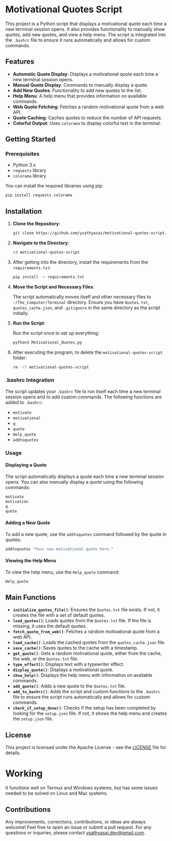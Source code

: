 # Motivational Quotes Script

This project is a Python script that displays a motivational quote each time a new terminal session opens. It also provides functionality to manually show quotes, add new quotes, and view a help menu. The script is integrated into the `.bashrc` file to ensure it runs automatically and allows for custom commands.

## Features

- **Automatic Quote Display**: Displays a motivational quote each time a new terminal session opens.
- **Manual Quote Display**: Commands to manually display a quote.
- **Add New Quotes**: Functionality to add new quotes to the list.
- **Help Menu**: A help menu that provides information on available commands.
- **Web Quote Fetching**: Fetches a random motivational quote from a web API.
- **Quote Caching**: Caches quotes to reduce the number of API requests.
- **Colorful Output**: Uses `colorama` to display colorful text in the terminal.

## Getting Started

### Prerequisites

- Python 3.x
- `requests` library
- `colorama` library

You can install the required libraries using pip:

```sh
pip install requests colorama
```
## Installation

1. **Clone the Repository**:

    ```sh
    git clone https://github.com/ysathyasai/motivational-quotes-script.git
    ```

2. **Navigate to the Directory**:

    ```sh
    cd motivational-quotes-script
    ```

3. After getting into the directory, install the requirements from the `requirements.txt`:

    ```sh
    pip install -r requirements.txt
    ```

4. **Move the Script and Necessary Files**:

    The script automatically moves itself and other necessary files to `~/The_Computer/Terminal` directory. Ensure you have `Quotes.txt`, `quotes_cache.json`, and `.gitignore` in the same directory as the script initially.

5. **Run the Script**:

    Run the script once to set up everything:

    ```sh
    python3 Motivational_Quotes.py
    ```

6. After executing the program, to delete the `motivational-quotes-script` folder:

    ```sh
    rm -rf motivational-quotes-script
    ```


### .bashrc Integration

The script updates your `.bashrc` file to run itself each time a new terminal session opens and to add custom commands. The following functions are added to `.bashrc`:

- `motivate`
- `motivational`
- `q`
- `quote`
- `Help_quote`
- `addtoquotes`

### Usage

#### Displaying a Quote

The script automatically displays a quote each time a new terminal session opens. You can also manually display a quote using the following commands:

```sh
motivate
motivation
q
quote
```
#### Adding a New Quote

To add a new quote, use the `addtoquotes` command followed by the quote in quotes:

```sh
addtoquotes "Your new motivational quote here."
```
#### Viewing the Help Menu

To view the help menu, use the `Help_quote` command:

```sh
Help_quote
```
## Main Functions

- **`initialize_quotes_file()`**: Ensures the `Quotes.txt` file exists. If not, it creates the file with a set of default quotes.
- **`load_quotes()`**: Loads quotes from the `Quotes.txt` file. If the file is missing, it uses the default quotes.
- **`fetch_quote_from_web()`**: Fetches a random motivational quote from a web API.
- **`load_cache()`**: Loads the cached quotes from the `quotes_cache.json` file.
- **`save_cache()`**: Saves quotes to the cache with a timestamp.
- **`get_quote()`**: Gets a random motivational quote, either from the cache, the web, or the `Quotes.txt` file.
- **`type_effect()`**: Displays text with a typewriter effect.
- **`display_quote()`**: Displays a motivational quote.
- **`show_help()`**: Displays the help menu with information on available commands.
- **`add_quote()`**: Adds a new quote to the `Quotes.txt` file.
- **`add_to_bashrc()`**: Adds the script and custom functions to the `.bashrc` file to ensure the script runs automatically and allows for custom commands.
- **`check_if_setup_done()`**: Checks if the setup has been completed by looking for the `setup.json` file. If not, it shows the help menu and creates the `setup.json` file.

## License

This project is licensed under the Apache License - see the [LICENSE](LICENSE) file for details.

# Working
It functions well on Termux and Windows systems, but has some issues needed to be solved on Linux and Mac systems.

## Contributions

Any improvements, corrections, contributions, or ideas are always welcome! Feel free to open an issue or submit a pull request. For any questions or inquiries, please contact [ysathyasai.dev@gmail.com](mailto:ysathyasai.dev@gmail.com).
